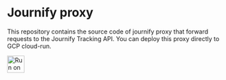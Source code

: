 # Journify proxy

This repository contains the source code of journify proxy that forward requests to the Journify Tracking API. You can deploy this proxy directly to GCP cloud-run.


<a href="https://deploy.cloud.run?git_repo=https://github.com/journifyio/journify-proxy.git"><img src="https://deploy.cloud.run/button.svg" alt="Run on Google Cloud" height="40"/></a>
